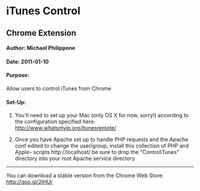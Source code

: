 # iTunes Control 

## Chrome Extension

#### Author: Michael Philippone

#### Date: 2011-01-10

#### Purpose:
Allow users to control iTunes from Chrome 

#### Set-Up:
1. You'll need to set up your Mac (only OS X for now, sorry!) 
according to the configuration specified here: 
	http://www.whatsmyip.org/itunesremote/

2. Once you have Apache set up to handle PHP requests and the
Apache conf edited to change the user/group, install this
collection of PHP and Apple- scripts
	http://localhost/
be sure to drop the "ControliTunes" directory into your
root Apache service directory

---

You can download a stable version from the Chrome Web Store: 
	http://goo.gl/2jHUr